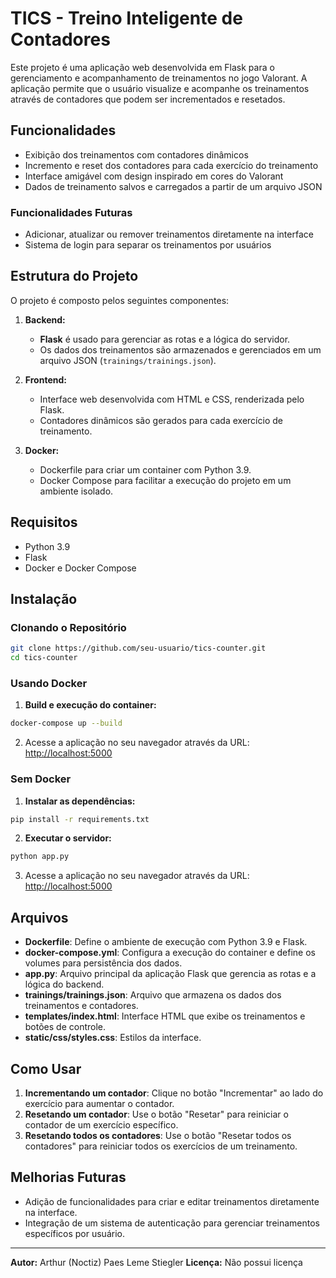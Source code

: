# TICS - Treino Inteligente de Contadores

Este projeto é uma aplicação web desenvolvida em Flask para o gerenciamento e acompanhamento de treinamentos no jogo Valorant. A aplicação permite que o usuário visualize e acompanhe os treinamentos através de contadores que podem ser incrementados e resetados.

## Funcionalidades

- Exibição dos treinamentos com contadores dinâmicos
- Incremento e reset dos contadores para cada exercício do treinamento
- Interface amigável com design inspirado em cores do Valorant
- Dados de treinamento salvos e carregados a partir de um arquivo JSON

### Funcionalidades Futuras

- Adicionar, atualizar ou remover treinamentos diretamente na interface
- Sistema de login para separar os treinamentos por usuários

## Estrutura do Projeto

O projeto é composto pelos seguintes componentes:

1. **Backend:**
   - **Flask** é usado para gerenciar as rotas e a lógica do servidor.
   - Os dados dos treinamentos são armazenados e gerenciados em um arquivo JSON (`trainings/trainings.json`).

2. **Frontend:**
   - Interface web desenvolvida com HTML e CSS, renderizada pelo Flask.
   - Contadores dinâmicos são gerados para cada exercício de treinamento.

3. **Docker:**
   - Dockerfile para criar um container com Python 3.9.
   - Docker Compose para facilitar a execução do projeto em um ambiente isolado.

## Requisitos

- Python 3.9
- Flask
- Docker e Docker Compose

## Instalação

### Clonando o Repositório

```bash
git clone https://github.com/seu-usuario/tics-counter.git
cd tics-counter
```

### Usando Docker

1. **Build e execução do container:**

```bash
docker-compose up --build
```

2. Acesse a aplicação no seu navegador através da URL: [http://localhost:5000](http://localhost:5000)

### Sem Docker

1. **Instalar as dependências:**

```bash
pip install -r requirements.txt
```

2. **Executar o servidor:**

```bash
python app.py
```

3. Acesse a aplicação no seu navegador através da URL: [http://localhost:5000](http://localhost:5000)

## Arquivos

- **Dockerfile**: Define o ambiente de execução com Python 3.9 e Flask.
- **docker-compose.yml**: Configura a execução do container e define os volumes para persistência dos dados.
- **app.py**: Arquivo principal da aplicação Flask que gerencia as rotas e a lógica do backend.
- **trainings/trainings.json**: Arquivo que armazena os dados dos treinamentos e contadores.
- **templates/index.html**: Interface HTML que exibe os treinamentos e botões de controle.
- **static/css/styles.css**: Estilos da interface.

## Como Usar

1. **Incrementando um contador**: Clique no botão "Incrementar" ao lado do exercício para aumentar o contador.
2. **Resetando um contador**: Use o botão "Resetar" para reiniciar o contador de um exercício específico.
3. **Resetando todos os contadores**: Use o botão "Resetar todos os contadores" para reiniciar todos os exercícios de um treinamento.

## Melhorias Futuras

- Adição de funcionalidades para criar e editar treinamentos diretamente na interface.
- Integração de um sistema de autenticação para gerenciar treinamentos específicos por usuário.

---

**Autor:** Arthur (Noctiz) Paes Leme Stiegler
**Licença:** Não possui licença
